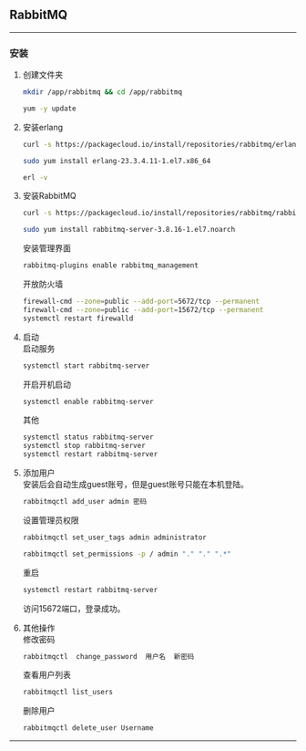 ## RabbitMQ

---

### 安装

1. 创建文件夹
   
   ```bash
   mkdir /app/rabbitmq && cd /app/rabbitmq
   ```
   
   ```bash
   yum -y update
   ```

2. 安装erlang
   
   ```bash
   curl -s https://packagecloud.io/install/repositories/rabbitmq/erlang/script.rpm.sh | sudo bash
   ```
   
   ```bash
   sudo yum install erlang-23.3.4.11-1.el7.x86_64
   ```
   
   ```bash
   erl -v
   ```

3. 安装RabbitMQ
   
   ```bash
   curl -s https://packagecloud.io/install/repositories/rabbitmq/rabbitmq-server/script.rpm.sh | sudo bash
   ```
   
   ```bash
   sudo yum install rabbitmq-server-3.8.16-1.el7.noarch
   ```
   
   安装管理界面
   
   ```bash
   rabbitmq-plugins enable rabbitmq_management
   ```
   
   开放防火墙
   
   ```bash
   firewall-cmd --zone=public --add-port=5672/tcp --permanent
   firewall-cmd --zone=public --add-port=15672/tcp --permanent
   systemctl restart firewalld
   ```

4. 启动  
   启动服务
   
   ```bash
   systemctl start rabbitmq-server
   ```
   
   开启开机启动
   
   ```bash
   systemctl enable rabbitmq-server
   ```
   
   其他
   
   ```bash
   systemctl status rabbitmq-server
   systemctl stop rabbitmq-server
   systemctl restart rabbitmq-server
   ```

5. 添加用户  
   安装后会自动生成guest账号，但是guest账号只能在本机登陆。
   
   ```bash
   rabbitmqctl add_user admin 密码
   ```
   
   设置管理员权限
   
   ```bash
   rabbitmqctl set_user_tags admin administrator
   ```
   
   ```bash
   rabbitmqctl set_permissions -p / admin "." "." ".*"
   ```
   
   重启
   
   ```bash
   systemctl restart rabbitmq-server
   ```
   
   访问15672端口，登录成功。
6. 其他操作  
   修改密码
   
   ```bash
   rabbitmqctl  change_password  用户名  新密码
   ```
   
   查看用户列表
   
   ```bash
   rabbitmqctl list_users
   ```
   
   删除用户
   
   ```bash
   rabbitmqctl delete_user Username
   ```

---
